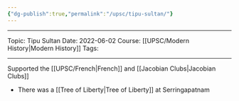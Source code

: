 ```yaml
---
{"dg-publish":true,"permalink":"/upsc/tipu-sultan/"}
---
```


----

Topic: Tipu Sultan
Date: 2022-06-02
Course: [[UPSC/Modern History\|Modern History]]
Tags:

----

Supported the [[UPSC/French\|French]] and [[Jacobian Clubs\|Jacobian Clubs]] 
- There was a [[Tree of Liberty\|Tree of Liberty]] at Serringapatnam